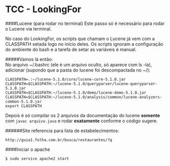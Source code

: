 # TCC - LookingFor

####Lucene (para rodar no terminal)
Este passo só é necessário para rodar o Lucene via terminal. 

No caso do LookingFor, os scripts que chamam o Lucene já vem com a CLASSPATH setada logo no início
deles. 
Os scripts ignoram a configuração do ambiente do bash e a tarefa de setar as variáveis é manual.

#####Vamos lá então:                                                              
No arquivo ~/.bashrc (ele é um arquivo oculto, só aparece com ls -la),                                              adicionar (supondo que a pasta do lucene foi descompactada no ~/):

 `CLASSPATH=.:~/lucene-5.1.0/core/lucene-core-5.1.0.jar`  
 `CLASSPATH=$CLASSPATH:~/lucene-5.1.0/queryparser/lucene-queryparser-5.1.0.jar`  
 `CLASSPATH=$CLASSPATH:~/lucene-5.1.0/demo/lucene-demo-5.1.0.jar`  
 `CLASSPATH=$CLASSPATH:~/lucene-5.1.0/analysis/common/lucene-analyzers-common-5.1.0.jar`  
 `export CLASSPATH` 

Depois é só compilar os 2 arquivos da documentação do lucene **somente** com `javac arquivo.java` e rodar **exatamente** conforme o código sugere. 

######Site referencia para lista de estabelecimentos:

`http://guia1.folha.com.br/busca/restaurantes/?q`

####Iniciar o apache

`$ sudo service apache2 start`
